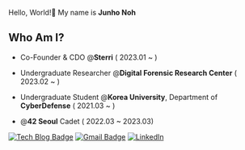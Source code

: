 Hello, World!👋 My name is **Junho Noh**
<br/>

## Who Am I?
* Co-Founder & CDO @**Sterri** ( 2023.01 ~ )
* Undergraduate Researcher @**Digital Forensic Research Center** ( 2023.02 ~ )
* Undergraduate Student @**Korea University**, Department of **CyberDefense** ( 2021.03 ~ )

* @**42 Seoul** Cadet ( 2022.03 ~ 2023.03)



[![Tech Blog Badge](http://img.shields.io/badge/-Tech%20blog-black?style=flat-square&logo=github&link=https://d2n0s4ur.github.io/)](https://d2n0s4ur.github.io/)
[![Gmail Badge](https://img.shields.io/badge/Gmail-d14836?style=flat-square&logo=Gmail&logoColor=white&link=mailto:njh0625@gmail.com)](mailto:njh0625@gmail.com)
[![LinkedIn](https://img.shields.io/badge/Linkedin-0A66C2?style=flat-square&logo=Linkedin&logoColor=white&link=www.linkedin.com/in/d2n0s4ur)](https://www.linkedin.com/in/d2n0s4ur)
